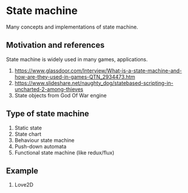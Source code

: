 # State machine
Many concepts and implementations of state machine.

## Motivation and references
State machine is widely used in many games, applications.

1. https://www.glassdoor.com/Interview/What-is-a-state-machine-and-how-are-they-used-in-games-QTN_2934473.htm
2. https://www.slideshare.net/naughty_dog/statebased-scripting-in-uncharted-2-among-thieves
3. State objects from God Of War engine

## Type of state machine

1. Static state
2. State chart
3. Behaviour state machine
4. Push-down automata
5. Functional state machine (like redux/flux)

## Example

1. Love2D